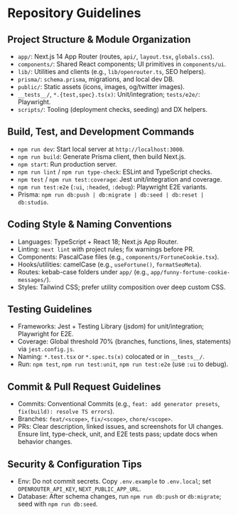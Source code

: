 # Repository Guidelines

## Project Structure & Module Organization
- `app/`: Next.js 14 App Router (routes, `api/`, `layout.tsx`, `globals.css`).
- `components/`: Shared React components; UI primitives in `components/ui`.
- `lib/`: Utilities and clients (e.g., `lib/openrouter.ts`, SEO helpers).
- `prisma/`: `schema.prisma`, migrations, and local dev DB.
- `public/`: Static assets (icons, images, og/twitter images).
- `__tests__/`, `*.{test,spec}.ts(x)`: Unit/integration; `tests/e2e/`: Playwright.
- `scripts/`: Tooling (deployment checks, seeding) and DX helpers.

## Build, Test, and Development Commands
- `npm run dev`: Start local server at `http://localhost:3000`.
- `npm run build`: Generate Prisma client, then build Next.js.
- `npm start`: Run production server.
- `npm run lint` / `npm run type-check`: ESLint and TypeScript checks.
- `npm test` / `npm run test:coverage`: Jest unit/integration and coverage.
- `npm run test:e2e` (`:ui`, `:headed`, `:debug`): Playwright E2E variants.
- Prisma: `npm run db:push | db:migrate | db:seed | db:reset | db:studio`.

## Coding Style & Naming Conventions
- Languages: TypeScript + React 18; Next.js App Router.
- Linting: `next lint` with project rules; fix warnings before PR.
- Components: PascalCase files (e.g., `components/FortuneCookie.tsx`).
- Hooks/utilities: camelCase (e.g., `useFortune()`, `formatSeoMeta`).
- Routes: kebab-case folders under `app/` (e.g., `app/funny-fortune-cookie-messages/`).
- Styles: Tailwind CSS; prefer utility composition over deep custom CSS.

## Testing Guidelines
- Frameworks: Jest + Testing Library (jsdom) for unit/integration; Playwright for E2E.
- Coverage: Global threshold 70% (branches, functions, lines, statements) via `jest.config.js`.
- Naming: `*.test.tsx` or `*.spec.ts(x)` colocated or in `__tests__/`.
- Run: `npm test`, `npm run test:unit`, `npm run test:e2e` (use `:ui` to debug).

## Commit & Pull Request Guidelines
- Commits: Conventional Commits (e.g., `feat: add generator presets`, `fix(build): resolve TS errors`).
- Branches: `feat/<scope>`, `fix/<scope>`, `chore/<scope>`.
- PRs: Clear description, linked issues, and screenshots for UI changes. Ensure lint, type-check, unit, and E2E tests pass; update docs when behavior changes.

## Security & Configuration Tips
- Env: Do not commit secrets. Copy `.env.example` to `.env.local`; set `OPENROUTER_API_KEY`, `NEXT_PUBLIC_APP_URL`.
- Database: After schema changes, run `npm run db:push` or `db:migrate`; seed with `npm run db:seed`.
